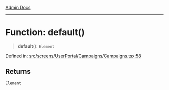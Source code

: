 [Admin Docs](/)

---

# Function: default()

> **default**(): `Element`

Defined in: [src/screens/UserPortal/Campaigns/Campaigns.tsx:58](https://github.com/PalisadoesFoundation/talawa-admin/blob/main/src/screens/UserPortal/Campaigns/Campaigns.tsx#L58)

## Returns

`Element`
